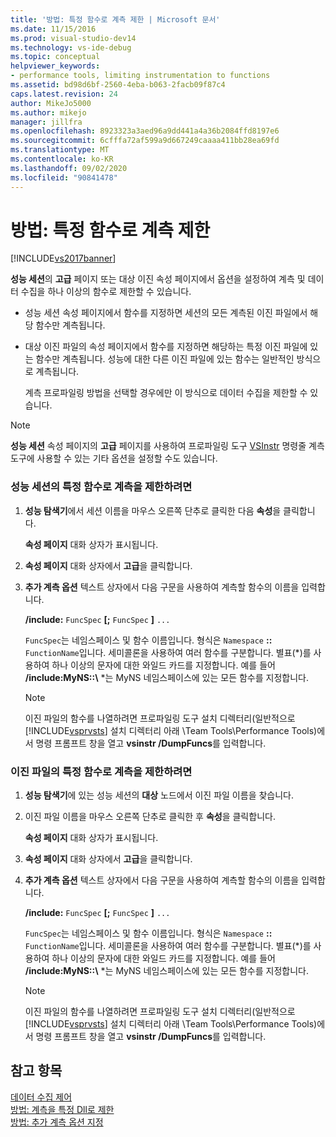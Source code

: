 ```yaml
---
title: '방법: 특정 함수로 계측 제한 | Microsoft 문서'
ms.date: 11/15/2016
ms.prod: visual-studio-dev14
ms.technology: vs-ide-debug
ms.topic: conceptual
helpviewer_keywords:
- performance tools, limiting instrumentation to functions
ms.assetid: bd98d6bf-2560-4eba-b063-2facb09f87c4
caps.latest.revision: 24
author: MikeJo5000
ms.author: mikejo
manager: jillfra
ms.openlocfilehash: 8923323a3aed96a9dd441a4a36b2084ffd8197e6
ms.sourcegitcommit: 6cfffa72af599a9d667249caaaa411bb28ea69fd
ms.translationtype: MT
ms.contentlocale: ko-KR
ms.lasthandoff: 09/02/2020
ms.locfileid: "90841478"
---
```

# <a name="how-to-limit-instrumentation-to-specific-functions"></a>방법: 특정 함수로 계측 제한
[!INCLUDE[vs2017banner](../includes/vs2017banner.md)]

**성능 세션**의 **고급** 페이지 또는 대상 이진 속성 페이지에서 옵션을 설정하여 계측 및 데이터 수집을 하나 이상의 함수로 제한할 수 있습니다.  
  
- 성능 세션 속성 페이지에서 함수를 지정하면 세션의 모든 계측된 이진 파일에서 해당 함수만 계측됩니다.  
  
- 대상 이진 파일의 속성 페이지에서 함수를 지정하면 해당하는 특정 이진 파일에 있는 함수만 계측됩니다. 성능에 대한 다른 이진 파일에 있는 함수는 일반적인 방식으로 계측됩니다.  
  
  계측 프로파일링 방법을 선택할 경우에만 이 방식으로 데이터 수집을 제한할 수 있습니다.  
  
> [!NOTE]
> **성능 세션** 속성 페이지의 **고급** 페이지를 사용하여 프로파일링 도구 [VSInstr](../profiling/vsinstr.md) 명령줄 계측 도구에 사용할 수 있는 기타 옵션을 설정할 수도 있습니다.  
  
### <a name="to-limit-instrumentation-to-specific-functions-in-a-performance-session"></a>성능 세션의 특정 함수로 계측을 제한하려면  
  
1. **성능 탐색기**에서 세션 이름을 마우스 오른쪽 단추로 클릭한 다음 **속성**을 클릭합니다.  
  
    **속성 페이지** 대화 상자가 표시됩니다.  
  
2. **속성 페이지** 대화 상자에서 **고급**을 클릭합니다.  
  
3. **추가 계측 옵션** 텍스트 상자에서 다음 구문을 사용하여 계측할 함수의 이름을 입력합니다.  
  
    **/include:** `FuncSpec` **[;** `FuncSpec` **]** `...`  
  
    `FuncSpec`는 네임스페이스 및 함수 이름입니다. 형식은 `Namespace` **::** `FunctionName`입니다. 세미콜론을 사용하여 여러 함수를 구분합니다. 별표(\*)를 사용하여 하나 이상의 문자에 대한 와일드 카드를 지정합니다. 예를 들어 **/include:MyNS::\\** *는 MyNS 네임스페이스에 있는 모든 함수를 지정합니다.  
  
   > [!NOTE]
   > 이진 파일의 함수를 나열하려면 프로파일링 도구 설치 디렉터리(일반적으로 [!INCLUDE[vsprvsts](../includes/vsprvsts-md.md)] 설치 디렉터리 아래 \Team Tools\Performance Tools)에서 명령 프롬프트 창을 열고 **vsinstr /DumpFuncs**를 입력합니다.  
  
### <a name="to-limit-instrumentation-to-specific-functions-in-a-binary"></a>이진 파일의 특정 함수로 계측을 제한하려면  
  
1. **성능 탐색기**에 있는 성능 세션의 **대상** 노드에서 이진 파일 이름을 찾습니다.  
  
2. 이진 파일 이름을 마우스 오른쪽 단추로 클릭한 후 **속성**을 클릭합니다.  
  
    **속성 페이지** 대화 상자가 표시됩니다.  
  
3. **속성 페이지** 대화 상자에서 **고급**을 클릭합니다.  
  
4. **추가 계측 옵션** 텍스트 상자에서 다음 구문을 사용하여 계측할 함수의 이름을 입력합니다.  
  
    **/include:** `FuncSpec` **[;** `FuncSpec` **]** `...`  
  
    `FuncSpec`는 네임스페이스 및 함수 이름입니다. 형식은 `Namespace` **::** `FunctionName`입니다. 세미콜론을 사용하여 여러 함수를 구분합니다. 별표(\*)를 사용하여 하나 이상의 문자에 대한 와일드 카드를 지정합니다. 예를 들어 **/include:MyNS::\\** *는 MyNS 네임스페이스에 있는 모든 함수를 지정합니다.  
  
   > [!NOTE]
   > 이진 파일의 함수를 나열하려면 프로파일링 도구 설치 디렉터리(일반적으로 [!INCLUDE[vsprvsts](../includes/vsprvsts-md.md)] 설치 디렉터리 아래 \Team Tools\Performance Tools)에서 명령 프롬프트 창을 열고 **vsinstr /DumpFuncs**를 입력합니다.  
  
## <a name="see-also"></a>참고 항목  
 [데이터 수집 제어](../profiling/controlling-data-collection.md)   
 [방법: 계측을 특정 Dll로 제한](../profiling/how-to-limit-instrumentation-to-specific-dlls.md)   
 [방법: 추가 계측 옵션 지정](../profiling/how-to-specify-additional-instrumentation-options.md)
